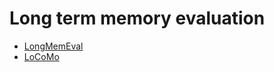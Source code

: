 # Long term memory evaluation
- [LongMemEval](https://arxiv.org/abs/2410.10813v2)
- [LoCoMo](https://arxiv.org/abs/2402.17753)